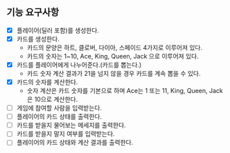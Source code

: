 ## 기능 요구사항

- [x] 플레이어(딜러 포함)를 생성한다.
- [x] 카드를 생성한다.
  - 카드의 문양은 하트, 클로버, 다이아, 스페이드 4가지로 이루어져 있다.
  - 카드의 숫자는 1~10, Ace, King, Queen, Jack 으로 이루어져 있다.
- [x] 카드를 플레이어에게 나누어준다.(카드를 뽑는다.)
  - 카드 숫자 계산 결과가 21을 넘지 않을 경우 카드를 계속 뽑을 수 있다.
- [x] 카드의 숫자를 계산한다.
  - 숫자 계산은 카드 숫자를 기본으로 하며 Ace는 1 또는 11, King, Queen, Jack은 10으로 계산한다.
- [ ] 게임에 참여할 사람을 입력받는다.
- [ ] 플레이어의 카드 상태를 출력한다.
- [ ] 카드를 받을지 물어보는 메세지를 출력한다.
- [ ] 카드를 받을지 말지 여부를 입력받는다.
- [ ] 플레이어의 카드 상태와 계산 결과를 출력한다.